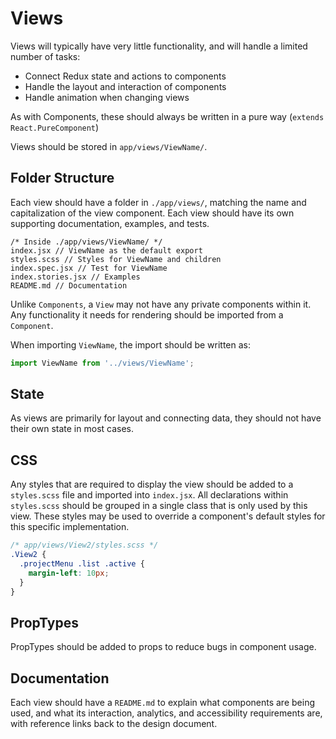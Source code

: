 # Views

Views will typically have very little functionality, and will handle a
limited number of tasks:

* Connect Redux state and actions to components
* Handle the layout and interaction of components
* Handle animation when changing views

As with Components, these should always be written in a pure way
(`extends React.PureComponent`)

Views should be stored in `app/views/ViewName/`.

## Folder Structure

Each view should have a folder in `./app/views/`, matching the name
and capitalization of the view component. Each view should have its own
supporting documentation, examples, and tests.

```
/* Inside ./app/views/ViewName/ */
index.jsx // ViewName as the default export
styles.scss // Styles for ViewName and children
index.spec.jsx // Test for ViewName
index.stories.jsx // Examples
README.md // Documentation
```

Unlike `Components`, a `View` may not have any private components within it.
Any functionality it needs for rendering should be imported from a `Component`.

When importing `ViewName`, the import should be written as:

```js
import ViewName from '../views/ViewName';
```

## State

As views are primarily for layout and connecting data, they should not
have their own state in most cases.

## CSS

Any styles that are required to display the view should be added to a
`styles.scss` file and imported into `index.jsx`.  All declarations within
`styles.scss` should be grouped in a single class that is only used by this
view. These styles may be used to override a component's default styles for
this specific implementation.

```css
/* app/views/View2/styles.scss */
.View2 {
  .projectMenu .list .active {
    margin-left: 10px;
  }
}
```

## PropTypes

PropTypes should be added to props to reduce bugs in component usage.

## Documentation

Each view should have a `README.md` to explain what components are being
used, and what its interaction, analytics, and accessibility requirements are,
with reference links back to the design document.
